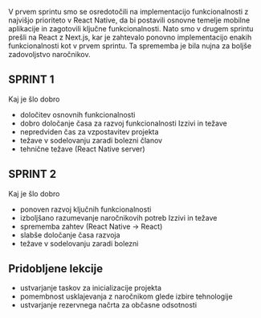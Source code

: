 V prvem sprintu smo se osredotočili na implementacijo funkcionalnosti z najvišjo prioriteto v React Native, da bi postavili osnovne temelje mobilne aplikacije in zagotovili ključne funkcionalnosti. Nato smo v drugem sprintu prešli na React z Next.js, kar je zahtevalo ponovno implementacijo enakih funkcionalnosti kot v prvem sprintu. Ta sprememba je bila nujna za boljše zadovoljstvo naročnikov.

## SPRINT 1
Kaj je šlo dobro
- določitev osnovnih funkcionalnosti
- dobro določanje časa za razvoj funkcionalnosti
Izzivi in težave
- nepredviden čas za vzpostavitev projekta
- težave v sodelovanju zaradi bolezni članov
- tehnične težave (React Native server)

## SPRINT 2
Kaj je šlo dobro
- ponoven razvoj ključnih funkcionalnosti
- izboljšano razumevanje naročnikovih potreb
Izzivi in težave
- sprememba zahtev (React Native -> React)
- slabše določanje časa razvoja
- težave v sodelovanju zaradi bolezni

## Pridobljene lekcije
- ustvarjanje taskov za inicializacije projekta
- pomembnost usklajevanja z naročnikom glede izbire tehnologije
- ustvarjanje rezervnega načrta za občasne odsotnosti

 
